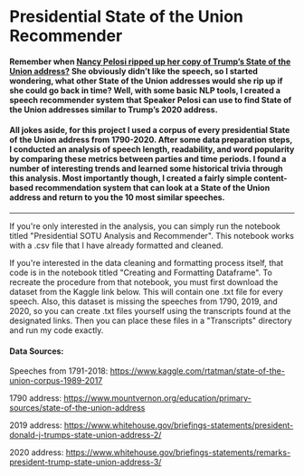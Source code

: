 # Presidential State of the Union Recommender

#### Remember when [Nancy Pelosi ripped up her copy of Trump’s State of the Union address?](https://www.youtube.com/watch?v=LPlvYeEfceU) She obviously didn’t like the speech, so I started wondering, what other State of the Union addresses would she rip up if she could go back in time? Well, with some basic NLP tools, I created a speech recommender system that Speaker Pelosi can use to find State of the Union addresses similar to Trump’s 2020 address. 

#### All jokes aside, for this project I used a corpus of every presidential State of the Union address from 1790-2020. After some data preparation steps, I conducted an analysis of speech length, readability, and word popularity by comparing these metrics between parties and time periods. I found a number of interesting trends and learned some historical trivia through this analysis. Most importantly though, I created a fairly simple content-based recommendation system that can look at a State of the Union address and return to you the 10 most similar speeches.

-----------

If you're only interested in the analysis, you can simply run the notebook titled "Presidential SOTU Analysis and Recommender". This notebook works with a .csv file that I have already formatted and cleaned.

If you're interested in the data cleaning and formatting process itself, that code is in the notebook titled "Creating and Formatting Dataframe". To recreate the procedure from that notebook, you must first download the dataset from the Kaggle link below. This will contain one .txt file for every speech. Also, this dataset is missing the speeches from 1790, 2019, and 2020, so you can create .txt files yourself using the transcripts found at the designated links. Then you can place these files in a "Transcripts" directory and run my code exactly.


#### Data Sources:

Speeches from 1791-2018: https://www.kaggle.com/rtatman/state-of-the-union-corpus-1989-2017

1790 address: https://www.mountvernon.org/education/primary-sources/state-of-the-union-address

2019 address: https://www.whitehouse.gov/briefings-statements/president-donald-j-trumps-state-union-address-2/

2020 address: https://www.whitehouse.gov/briefings-statements/remarks-president-trump-state-union-address-3/
